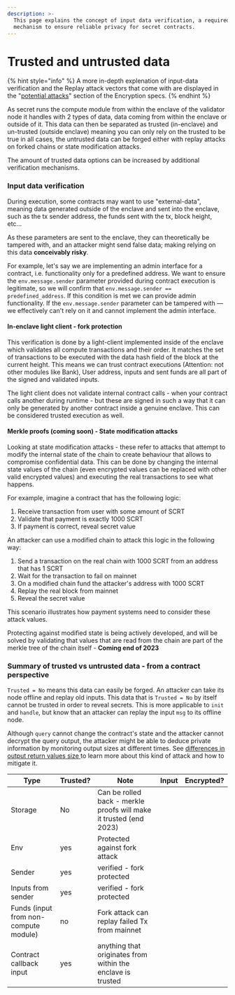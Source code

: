 ```yaml
---
description: >-
  This page explains the concept of input data verification, a required
  mechanism to ensure reliable privacy for secret contracts.
---
```


# Trusted and untrusted data



{% hint style="info" %}
A more in-depth explenation of input-data verification and the Replay attack vectors that come with are displayed in the "[potential attacks](../../overview-ecosystem-and-technology/techstack/privacy-technology/theoretical-attacks/)" section of the Encryption specs.
{% endhint %}

As secret runs the compute module from within the enclave of the validator node it handles with 2 types of data, data coming from within the enclave or outside of it. This data can then be separated as trusted (in-enclave) and un-trusted (outside enclave) meaning you can only rely on the trusted to be true in all cases, the untrusted data can be forged either with replay attacks on forked chains or state modification attacks.

The amount of trusted data options can be increased by additional verification mechanisms.

### Input data verification

During execution, some contracts may want to use "external-data", meaning data generated outside of the enclave and sent into the enclave, such as the tx sender address, the funds sent with the tx, block height, etc...

As these parameters are sent to the enclave, they can theoretically be tampered with, and an attacker might send false data; making relying on this data **conceivably risky**.

For example, let's say we are implementing an admin interface for a contract, i.e. functionality only for a predefined address. We want to ensure the `env.message.sender` parameter provided during contract execution is legitimate, so we will confirm that `env.message.sender == predefined_address`. If this condition is met we can provide admin functionality. If the `env.message.sender` parameter can be tampered with — we effectively can't rely on it and cannot implement the admin interface.

#### In-enclave light client - fork protection

This verification is done by a light-client implemented inside of the enclave which validates all compute transactions and their order. It matches the set of transactions to be executed with the data hash field of the block at the current height. This means we can trust contract executions (Attention: not other modules like Bank), User address, inputs and sent funds are all part of the signed and validated inputs.

The light client does not validate internal contract calls - when your contract calls another during runtime - but these are signed in such a way that it can only be generated by another contract inside a genuine enclave. This can be considered trusted execution as well.

#### Merkle proofs (coming soon) - State modification attacks

Looking at state modification attacks - these refer to attacks that attempt to modify the internal state of the chain to create behaviour that allows to compromise confidential data. This can be done by changing the internal state values of the chain (even encrypted values can be replaced with other valid encrypted values) and executing the real transactions to see what happens.

For example, imagine a contract that has the following logic:

1. Receive transaction from user with some amount of SCRT
2. Validate that payment is exactly 1000 SCRT
3. If payment is correct, reveal secret value

An attacker can use a modified chain to attack this logic in the following way:

1. Send a transaction on the real chain with 1000 SCRT from an address that has 1 SCRT
2. Wait for the transaction to fail on mainnet
3. On a modified chain fund the attacker's address with 1000 SCRT
4. Replay the real block from mainnet
5. Reveal the secret value

This scenario illustrates how payment systems need to consider these attack values.

Protecting against modified state is being actively developed, and will be solved by validating that values that are read from the chain are part of the merkle tree of the chain itself - **Coming end of 2023**

### Summary of trusted vs untrusted data - from a contract perspective

&#x20;`Trusted = No` means this data can easily be forged. An attacker can take its node offline and replay old inputs. This data that is `Trusted = No` by itself cannot be trusted in order to reveal secrets. This is more applicable to `init` and `handle`, but know that an attacker can replay the input `msg` to its offline node.

Although `query` cannot change the contract's state and the attacker cannot decrypt the query output, the attacker might be able to deduce private information by monitoring output sizes at different times. See [differences in output return values size ](secret-contracts.md#differences-in-output-messages-callbacks)to learn more about this kind of attack and how to mitigate it.

<table><thead><tr><th>Type</th><th>Trusted?</th><th>Note</th><th data-hidden>Input</th><th data-hidden>Encrypted?</th></tr></thead><tbody><tr><td>Storage</td><td>No</td><td>Can be rolled back - merkle proofs will make it trusted (end 2023)</td><td></td><td></td></tr><tr><td>Env</td><td>yes</td><td>Protected against fork attack</td><td></td><td></td></tr><tr><td>Sender</td><td>yes</td><td>verified - fork protected</td><td></td><td></td></tr><tr><td>Inputs from sender</td><td>yes</td><td>verified - fork protected</td><td></td><td></td></tr><tr><td>Funds (input from non-compute module)</td><td>no</td><td>Fork attack can replay failed Tx from mainnet</td><td></td><td></td></tr><tr><td>Contract callback input</td><td>yes</td><td>anything that originates from within the enclave is trusted</td><td></td><td></td></tr></tbody></table>

